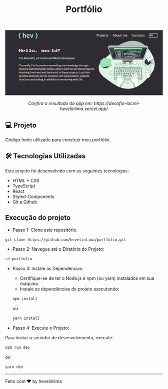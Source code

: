 <h1 align="center"> Portfólio </h1>

<br>

<p align="center">
  <img alt="Pré-vizualização do portfolio" src=".github/portfolio-preview.png">
</p>
<p align="center">
  <em>Confira o resultado do app em: https://desafio-lacrei-hevelinlima.vercel.app/</em>
</p>

## 💻 Projeto

Código fonte utilizado para construir meu portfólio.

## 🛠️ Tecnologias Utilizadas

Este projeto foi desenvolvido com as seguintes tecnologias:

- HTML + CSS
- TypeScript
- React
- Styled-Components
- Git e Github

## Execução do projeto

- Passo 1: Clone este repositório.

```bash
git clone https://github.com/hevelinlima/portfolio.git
```

- Passo 2: Navegue até o Diretório do Projeto:

```bash
cd portfolio
```

- Passo 3: Instale as Dependências:

  - Certifique-se de ter o Node.js e npm (ou yarn) instalados em sua máquina.
  - Instale as dependências do projeto executando:

  ```bash
  npm install
  ```

  ou

  ```bash
  yarn install
  ```

- Passo 4: Execute o Projeto:

Para iniciar o servidor de desenvolvimento, execute:

```bash
npm run dev
```

ou

```bash
yarn dev
```

---

Feito com ♥ by hevelinlima
